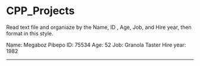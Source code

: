 # CPP_Projects

Read text file and organiaze by the Name, ID , Age, Job, and Hire year, then format in this style.

Name:        Megaboz Pibepo
ID:          75534
Age:         52
Job:         Granola Taster
Hire year:   1982
****************************


